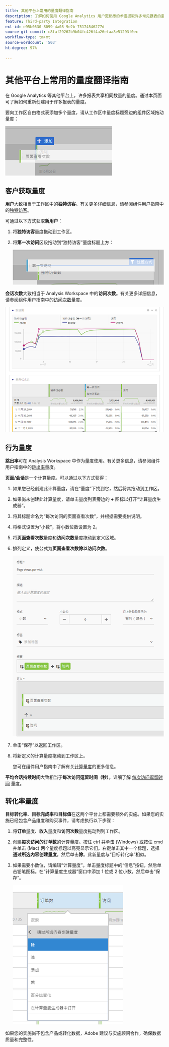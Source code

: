 ```yaml
---
title: 其他平台上常用的量度翻译指南
description: 了解如何使用 Google Analytics 用户更熟悉的术语提取许多常见报表的量度数据。
feature: Third-party Integration
exl-id: e95b0530-8099-4a08-9e2b-75174546277d
source-git-commit: c8faf29262b9b04fc426f4a26efaa8e51293f0ec
workflow-type: tm+mt
source-wordcount: '503'
ht-degree: 97%

---
```


# 其他平台上常用的量度翻译指南

在 Google Analytics 等其他平台上，许多报表共享相同数量的量度。通过本页面可了解如何重新创建用于许多报表的量度。

要向工作区自由格式表添加多个量度，请从工作区中量度标题旁边的组件区域拖动量度：

![其他量度](/help/technotes/ga-to-aa/assets/new_metric.png)

## 客户获取量度

**用户**&#x200B;大致相当于工作区中的&#x200B;**独特访客**。有关更多详细信息，请参阅组件用户指南中的[独特访客](/help/components/metrics/unique-visitors.md)。

可通过以下方式获取&#x200B;**新用户**：

1. 将&#x200B;**独特访客**&#x200B;量度拖动到工作区。
2. 将&#x200B;**第一次访问**&#x200B;区段拖动到“独特访客”量度标题上方：

   ![第一次访问](../assets/first_time_visits.png)

**会话次数**&#x200B;大致相当于 Analysis Workspace 中的&#x200B;**访问次数**。有关更多详细信息，请参阅组件用户指南中的[访问次数](/help/components/metrics/visits.md)量度。

![客户获取量度](../assets/acquisition_metrics.png)

## 行为量度

**跳出率**&#x200B;可在 Analysis Workspace 中作为量度使用。有关更多信息，请参阅组件用户指南中的[跳出率](/help/components/metrics/bounce-rate.md)量度。

**页面/会话**&#x200B;是一个计算量度。可以通过以下方式获得：

1. 如果您已经创建此计算量度，请在“量度”下找到它，然后将其拖动到工作区。
2. 如果尚未创建此计算量度，请单击量度列表旁边的 **+** 图标以打开“计算量度生成器”。
3. 将其标题命名为“每次访问的页面查看次数”，并根据需要提供说明。
4. 将格式设置为“小数”，将小数位数设置为 2。
5. 将&#x200B;**页面查看次数**&#x200B;量度和&#x200B;**访问次数**&#x200B;量度拖动到定义区域。
6. 排列定义，使公式为&#x200B;**页面查看次数除以访问次数**。

   ![每次访问页面查看次数](/help/technotes/ga-to-aa/assets/page_views_per_visit.png)

7. 单击“保存”以返回工作区。
8. 将新定义的计算量度拖动到工作区上。

   您可在组件用户指南中了解有关[计算量度](/help/components/c-calcmetrics/cm-overview.md)的更多信息。

**平均会话持续时间**&#x200B;大致相当于&#x200B;**每次访问逗留时间（秒）**。详细了解 [每次访问逗留时间](/help/components/metrics/time-spent-per-visit.md) 量度。

## 转化率量度

**目标转化率**、**目标完成率**&#x200B;和&#x200B;**目标值**&#x200B;在这两个平台上都需要额外的实施。如果您的实施已经包含产品维度和购买事件，请考虑执行以下步骤：

1. 将&#x200B;**订单**&#x200B;量度、**收入**&#x200B;量度和&#x200B;**访问次数**&#x200B;量度拖动到到工作区。
1. 创建&#x200B;**每次访问的订单数**&#x200B;的计算量度。按住 ctrl 并单击 (Windows) 或按住 cmd 并单击 (Mac) 两个量度标题以高亮显示它们。右键单击其中一个标题，选择&#x200B;**通过所选内容创建量度**，然后单击&#x200B;**除**。此新量度与“目标转化率”相似。
1. 如果需要小数位，请编辑“计算量度”。单击量度标题中的“信息”按钮，然后单击铅笔图标。在“计算量度生成器”窗口中添加 1 位或 2 位小数，然后单击“保存”。

   ![每次访问的订单数](/help/technotes/ga-to-aa/assets/orders_per_visit.png)

如果您的实施尚不包含产品或转化数据，Adobe 建议与实施顾问合作，确保数据质量和完整性。
